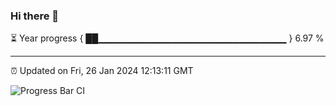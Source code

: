 ### Hi there 👋

⏳ Year progress { ██▁▁▁▁▁▁▁▁▁▁▁▁▁▁▁▁▁▁▁▁▁▁▁▁▁▁▁▁ } 6.97 %

---

⏰ Updated on Fri, 26 Jan 2024 12:13:11 GMT

![Progress Bar CI](https://github.com/Shyam-Makwana/GitHub-Actions-Demo/workflows/Progress%20Bar%20CI/badge.svg)
